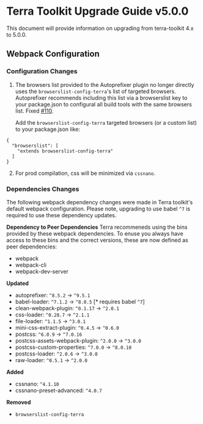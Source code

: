# Terra Toolkit Upgrade Guide v5.0.0
This document will provide information on upgrading from terra-toolkit 4.x to 5.0.0.

## Webpack Configuration
### Configuration Changes
1. The browsers list provided to the Autoprefixer plugin no longer directly uses the `browserslist-config-terra`'s list of targeted browsers. Autoprefixer recommends including this list via a browserslist key to your package.json to configural all build tools with the same browsers list. Fixed [#110](https://github.com/cerner/terra-toolkit/issues/110).

    Add the `browserslist-config-terra` targeted browsers (or a custom list) to your package.json like:
```
{
  "browserslist": [
    "extends browserslist-config-terra"
  ]
}
```

2. For prod compilation, css will be minimized via `cssnano`.

### Dependencies Changes
The following webpack dependency changes were made in Terra toolkit's default webpack configuration. Please note, upgrading to use babel `^7` is required to use these dependency updates.

**Dependency to Peer Dependencies**
Terra recommeneds using the bins provided by these webpack dependencies. To enuse you always have access to these bins and the correct versions, these are now defined as peer dependencies: 
- webpack
- webpack-cli
- webpack-dev-server

**Updated**
- autoprefixer: `^8.5.2` -> `^9.5.1`
- babel-loader: `^7.1.2` -> `^8.0.5` [* requires babel `^7`]
- clean-webpack-plugin: `^0.1.17` -> `^2.0.1`
- css-loader: `^0.28.7` -> `^2.1.1`
- file-loader: `^1.1.5` -> `^3.0.1`
- mini-css-extract-plugin: `^0.4.5` -> `^0.6.0`
- postcss: `^6.0.9` -> `^7.0.16`
- postcss-assets-webpack-plugin: `^2.0.0` -> `^3.0.0`
- postcss-custom-properties: `^7.0.0` -> `^8.0.10`
- postcss-loader: `^2.0.6` -> `^3.0.0`
- raw-loader: `^0.5.1` -> `^2.0.0`

**Added**
- cssnano: `^4.1.10`
- cssnano-preset-advanced: `^4.0.7`

**Removed**
- `browserslist-config-terra`